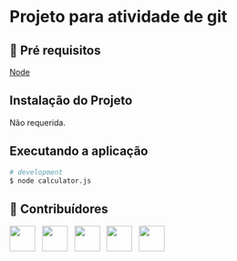 # Projeto para atividade de git

## 🔐 Pré requisitos

<a href="https://nodejs.dev/">Node</a> &nbsp;

## Instalação do Projeto

Não requerida.

## Executando a aplicação

```bash
# development
$ node calculator.js
```

## 🤝 Contribuídores

<a href="https://github.com/angelogluz"><img src="https://github.com/angelogluz.png" width="45" height="45"></a> &nbsp;
<a href="https://github.com/thallesquevedo"><img src="https://github.com/thallesquevedo.png" width="45" height="45"></a> &nbsp;
<a href="https://https://github.com/HenriqueMertins"><img src="https://https://github.com/HenriqueMertins.png" width="45" height="45"></a> &nbsp;
<a href="https://https://github.com/PamelaWoigt"><img src="https://https://github.com/PamelaWoigt.png" width="45" height="45"></a> &nbsp;
<a href="https://https://github.com/Tessmannjr"><img src="https://github.com/https://github.com/Tessmannjr.png" width="45" height="45"></a> &nbsp;
